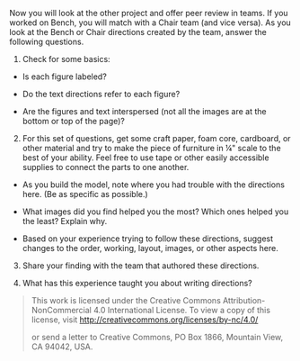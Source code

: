 Now you will look at the other project and offer peer review in teams. If you worked on Bench, you will match with a Chair team (and vice versa). As you look at the Bench or Chair directions created by the team, answer the following questions.

1.  Check for some basics:

 - Is each figure labeled?

 - Do the text directions refer to each figure?

 - Are the figures and text interspersed (not all the images are at the bottom or top of the page)?

2.  For this set of questions, get some craft paper, foam core, cardboard, or other material and try to make the piece of furniture in ¼" scale to the best of your ability. Feel free to use tape or other easily accessible supplies to connect the parts to one another.

 - As you build the model, note where you had trouble with the directions here. (Be as specific as possible.)

 - What images did you find helped you the most? Which ones helped you the least? Explain why.

 - Based on your experience trying to follow these directions, suggest changes to the order, working, layout, images, or other aspects here.

3.  Share your finding with the team that authored these directions.

4.  What has this experience taught you about writing directions?

>
> This work is licensed under the Creative Commons Attribution-NonCommercial 4.0 International License. To view a copy of this license, visit <http://creativecommons.org/licenses/by-nc/4.0/>
>
> or send a letter to Creative Commons, PO Box 1866, Mountain View, CA 94042, USA.
